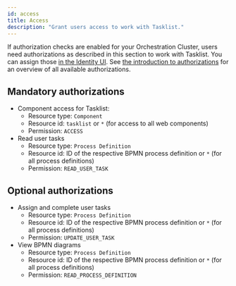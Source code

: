 ```yaml
---
id: access
title: Access
description: "Grant users access to work with Tasklist."
---
```


If authorization checks are enabled for your Orchestration Cluster, users need authorizations as described in this section to work with Tasklist. You can assign those [in the Identity UI](components/identity/authorization.md#create-an-authorization). See [the introduction to authorizations](components/concepts/access-control/authorizations.md#available-resources) for an overview of all available authorizations.

## Mandatory authorizations

- Component access for Tasklist:
  - Resource type: `Component`
  - Resource id: `tasklist` or `*` (for access to all web components)
  - Permission: `ACCESS`
- Read user tasks
  - Resource type: `Process Definition`
  - Resource id: ID of the respective BPMN process definition or `*` (for all process definitions)
  - Permission: `READ_USER_TASK`

## Optional authorizations

- Assign and complete user tasks
  - Resource type: `Process Definition`
  - Resource id: ID of the respective BPMN process definition or `*` (for all process definitions)
  - Permission: `UPDATE_USER_TASK`
- View BPMN diagrams
  - Resource type: `Process Definition`
  - Resource id: ID of the respective BPMN process definition or `*` (for all process definitions)
  - Permission: `READ_PROCESS_DEFINITION`
